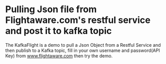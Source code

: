 # Pulling Json file from Flightaware.com's restful service and post it to kafka topic

The KafkaFlight is a demo to pull a Json Object from a Restful Service and then publish to a Kafka topic, fill in your own username and password(API Key) from www.flightaware.com then try the demo. 
